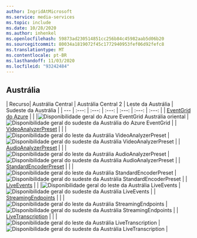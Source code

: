 ```yaml
---
author: IngridAtMicrosoft
ms.service: media-services
ms.topic: include
ms.date: 10/28/2020
ms.author: inhenkel
ms.openlocfilehash: 59873ad230514851cc256b84c45982aab5d06b20
ms.sourcegitcommit: 80034a1819072f45c1772940953fef06d92fefc8
ms.translationtype: MT
ms.contentlocale: pt-BR
ms.lasthandoff: 11/03/2020
ms.locfileid: "93242484"
---
```

<!--Feature availability in region-->
## <a name="australia"></a>Austrália

| Recurso| Austrália Central | Austrália Central 2 | Leste da Austrália | Sudeste da Austrália |
| --- | :---: | :---: | :---: | :---: | :---: | :---: |
| [EventGrid do Azure](../reacting-to-media-services-events.md) | | |![ Disponibilidade geral do Azure EventGrid Austrália oriental](../media/azure-clouds-regions/ga.svg) |![Disponibilidade geral do sudeste da Austrália do Azure EventGrid](../media/azure-clouds-regions/ga.svg) |
| [VideoAnalyzerPreset](../analyzing-video-audio-files-concept.md) | | |![Disponibilidade geral do leste da Austrália VideoAnalyzerPreset](../media/azure-clouds-regions/ga.svg) |![Disponibilidade geral do sudeste da Austrália VideoAnalyzerPreset](../media/azure-clouds-regions/ga.svg) |
| [AudioAnalyzerPreset](../analyzing-video-audio-files-concept.md) | | |![Disponibilidade geral do leste da Austrália AudioAnalyzerPreset](../media/azure-clouds-regions/ga.svg) |![Disponibilidade geral do sudeste da Austrália AudioAnalyzerPreset](../media/azure-clouds-regions/ga.svg) |
| [StandardEncoderPreset](../encoding-concept.md) | | |![Disponibilidade geral do leste da Austrália StandardEncoderPreset](../media/azure-clouds-regions/ga.svg) |![Disponibilidade geral do sudeste da Austrália StandardEncoderPreset](../media/azure-clouds-regions/ga.svg) |
| [LiveEvents](../live-streaming-overview.md) | | |![Disponibilidade geral do leste da Austrália LiveEvents](../media/azure-clouds-regions/ga.svg) |![Disponibilidade geral do sudeste da Austrália LiveEvents](../media/azure-clouds-regions/ga.svg) |
| [StreamingEndpoints](../streaming-endpoint-concept.md) | | |![Disponibilidade geral do leste da Austrália StreamingEndpoints](../media/azure-clouds-regions/ga.svg) |![Disponibilidade geral do sudeste da Austrália StreamingEndpoints](../media/azure-clouds-regions/ga.svg) |
| [LiveTranscription](../live-transcription.md) | | |![Disponibilidade geral do leste da Austrália LiveTranscription](../media/azure-clouds-regions/ga.svg) |![Disponibilidade geral do sudeste da Austrália LiveTranscription](../media/azure-clouds-regions/ga.svg) |
